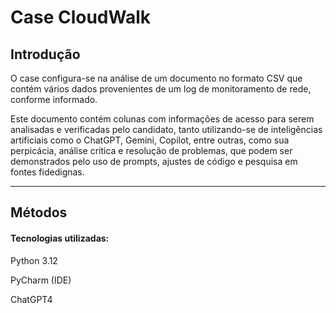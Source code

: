 # **Case CloudWalk**

## **Introdução**

O case configura-se na análise de um documento no formato CSV que contém vários dados provenientes de um log de monitoramento de rede, conforme informado.

Este documento contém colunas com informações de acesso para serem analisadas e verificadas pelo candidato, tanto utilizando-se de inteligências artificiais como o ChatGPT, Gemini, Copilot, entre outras, como sua perpicácia, análise crítica e resolução de problemas, que podem ser demonstrados pelo uso de prompts, ajustes de código e pesquisa em fontes fidedignas.

---

## **Métodos**

#### Tecnologias utilizadas:

Python 3.12

PyCharm (IDE)

ChatGPT4
